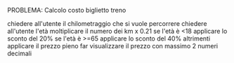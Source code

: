 PROBLEMA: Calcolo costo biglietto treno

chiedere all'utente il chilometraggio che si vuole percorrere
chiedere all'utente l'età
moltiplicare il numero dei km x 0.21
se l'età è <18 applicare lo sconto del 20%
se l'età è >=65 applicare lo sconto del 40%
altrimenti applicare il prezzo pieno
far visualizzare il prezzo con massimo 2 numeri decimali